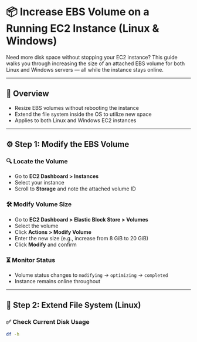 # 📦 Increase EBS Volume on a Running EC2 Instance (Linux & Windows)

Need more disk space without stopping your EC2 instance? This guide walks you through increasing the size of an attached EBS volume for both Linux and Windows servers — all while the instance stays online.

---

## 🧭 Overview

- Resize EBS volumes without rebooting the instance
- Extend the file system inside the OS to utilize new space
- Applies to both Linux and Windows EC2 instances

---

## ⚙️ Step 1: Modify the EBS Volume

### 🔍 Locate the Volume
- Go to **EC2 Dashboard > Instances**
- Select your instance
- Scroll to **Storage** and note the attached volume ID

### 🛠️ Modify Volume Size
- Go to **EC2 Dashboard > Elastic Block Store > Volumes**
- Select the volume
- Click **Actions > Modify Volume**
- Enter the new size (e.g., increase from 8 GiB to 20 GiB)
- Click **Modify** and confirm

### ⏳ Monitor Status
- Volume status changes to `modifying` → `optimizing` → `completed`
- Instance remains online throughout

---

## 🐧 Step 2: Extend File System (Linux)

### ✅ Check Current Disk Usage
```bash
df -h
